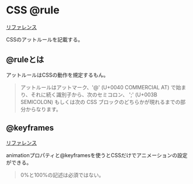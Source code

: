 # CSS @rule

[リファレンス](https://developer.mozilla.org/ja/docs/Web/CSS/At-rule)

CSSのアットルールを記載する。

## @ruleとは

アットルールはCSSの動作を規定するもん。
>アットルールはアットマーク、'@' (U+0040 COMMERCIAL AT) で始まり、それに続く識別子から、次のセミコロン、 ';' (U+003B SEMICOLON) もしくは次の CSS ブロックのどちらかが現れるまでの部分からなります。

## @keyframes

[リファレンス](https://developer.mozilla.org/ja/docs/Web/CSS/@keyframes)

animationプロパティと@keyframesを使うとCSSだけでアニメーションの設定ができる。
>0%と100%の記述は必須ではない。
